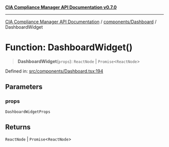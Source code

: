 [**CIA Compliance Manager API Documentation v0.7.0**](../../../README.md)

***

[CIA Compliance Manager API Documentation](../../../modules.md) / [components/Dashboard](../README.md) / DashboardWidget

# Function: DashboardWidget()

> **DashboardWidget**(`props`): `ReactNode` \| `Promise`\<`ReactNode`\>

Defined in: [src/components/Dashboard.tsx:194](https://github.com/Hack23/cia-compliance-manager/blob/a904e43458f81faf7066f9da9fc149cc9f6e236d/src/components/Dashboard.tsx#L194)

## Parameters

### props

`DashboardWidgetProps`

## Returns

`ReactNode` \| `Promise`\<`ReactNode`\>
